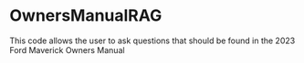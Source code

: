 # OwnersManualRAG
This code allows the user to ask questions that should be found in the 2023 Ford Maverick Owners Manual
